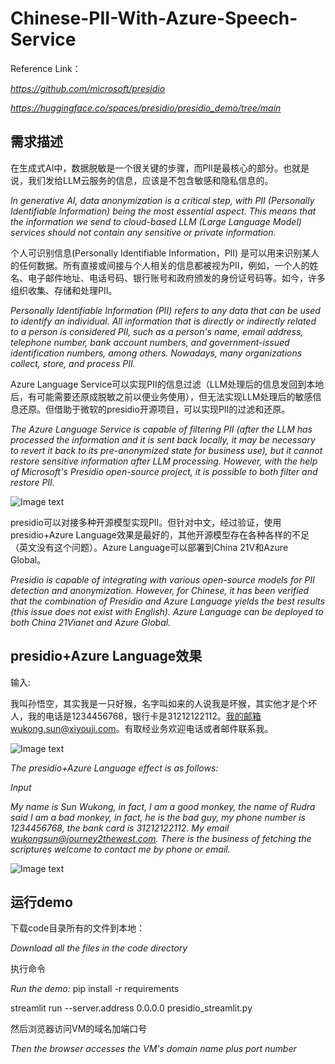 # Chinese-PII-With-Azure-Speech-Service
Reference Link：

*https://github.com/microsoft/presidio*

*https://huggingface.co/spaces/presidio/presidio_demo/tree/main*

## 需求描述

在生成式AI中，数据脱敏是一个很关键的步骤，而PII是最核心的部分。也就是说，我们发给LLM云服务的信息，应该是不包含敏感和隐私信息的。

*In generative AI, data anonymization is a critical step, with PII (Personally Identifiable Information) being the most essential aspect. This means that the information we send to cloud-based LLM (Large Language Model) services should not contain any sensitive or private information.*

个人可识别信息(Personally Identifiable Information，PII) 是可以用来识别某人的任何数据。所有直接或间接与个人相关的信息都被视为PII，例如，一个人的姓名、电子邮件地址、电话号码、银行账号和政府颁发的身份证号码等。如今，许多组织收集、存储和处理PII。

*Personally Identifiable Information (PII) refers to any data that can be used to identify an individual. All information that is directly or indirectly related to a person is considered PII, such as a person's name, email address, telephone number, bank account numbers, and government-issued identification numbers, among others. Nowadays, many organizations collect, store, and process PII.*

Azure Language Service可以实现PII的信息过滤（LLM处理后的信息发回到本地后，有可能需要还原成脱敏之前以便业务使用），但无法实现LLM处理后的敏感信息还原。但借助于微软的presidio开源项目，可以实现PII的过滤和还原。

*The Azure Language Service is capable of filtering PII (after the LLM has processed the information and it is sent back locally, it may be necessary to revert it back to its pre-anonymized state for business use), but it cannot restore sensitive information after LLM processing. However, with the help of Microsoft's Presidio open-source project, it is possible to both filter and restore PII.*

![Image text](https://github.com/davidsajare/Chinese-PII-With-Azure-Speech-Service/blob/main/3.png)

presidio可以对接多种开源模型实现PII。但针对中文，经过验证，使用presidio+Azure Language效果是最好的，其他开源模型存在各种各样的不足（英文没有这个问题）。Azure Language可以部署到China 21V和Azure Global。

*Presidio is capable of integrating with various open-source models for PII detection and anonymization. However, for Chinese, it has been verified that the combination of Presidio and Azure Language yields the best results (this issue does not exist with English). Azure Language can be deployed to both China 21Vianet and Azure Global.*

## presidio+Azure Language效果

输入:

我叫孙悟空，其实我是一只好猴，名字叫如来的人说我是坏猴，其实他才是个坏人，我的电话是1234456768，银行卡是31212122112。我的邮箱wukong.sun@xiyouji.com。有取经业务欢迎电话或者邮件联系我。

![Image text](https://github.com/davidsajare/david-share/blob/master/LLMs/Chinese-PII-With-Azure-Speech-Service/1.webp)

*The presidio+Azure Language effect is as follows:*

*Input*

*My name is Sun Wukong, in fact, I am a good monkey, the name of Rudra said I am a bad monkey, in fact, he is the bad guy, my phone number is 1234456768, the bank card is 31212122112. My email wukongsun@journey2thewest.com. There is the business of fetching the scriptures welcome to contact me by phone or email.*

![Image text](https://github.com/davidsajare/david-share/blob/master/LLMs/Chinese-PII-With-Azure-Speech-Service/2.webp)

## 运行demo

下载code目录所有的文件到本地：

*Download all the files in the code directory*


执行命令

*Run the demo:*
pip install -r requirements

streamlit run --server.address 0.0.0.0 presidio_streamlit.py

然后浏览器访问VM的域名加端口号

*Then the browser accesses the VM's domain name plus port number*
